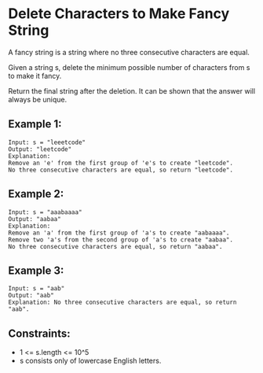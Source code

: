 # Delete Characters to Make Fancy String

A fancy string is a string where no three consecutive characters are equal.

Given a string s, delete the minimum possible number of characters from s to make it fancy.

Return the final string after the deletion. It can be shown that the answer will always be unique.

## Example 1:

```
Input: s = "leeetcode"
Output: "leetcode"
Explanation:
Remove an 'e' from the first group of 'e's to create "leetcode".
No three consecutive characters are equal, so return "leetcode".
```

## Example 2:

```
Input: s = "aaabaaaa"
Output: "aabaa"
Explanation:
Remove an 'a' from the first group of 'a's to create "aabaaaa".
Remove two 'a's from the second group of 'a's to create "aabaa".
No three consecutive characters are equal, so return "aabaa".
```

## Example 3:

```
Input: s = "aab"
Output: "aab"
Explanation: No three consecutive characters are equal, so return "aab".
```

## Constraints:

- 1 <= s.length <= 10^5
- s consists only of lowercase English letters.

